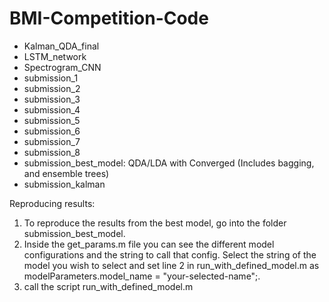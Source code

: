 # BMI-Competition-Code

 - Kalman_QDA_final
 - LSTM_network
 - Spectrogram_CNN
 - submission_1
 - submission_2
 - submission_3
 - submission_4
 - submission_5
 - submission_6
 - submission_7 
 - submission_8 
 - submission_best_model: QDA/LDA with Converged (Includes bagging, and ensemble trees)
 - submission_kalman

Reproducing results:
1) To reproduce the results from the best model, go into the folder submission_best_model.
2) Inside the get_params.m file you can see the different model configurations and the string to call that config. Select the string of the model you wish to select and set line 2 in run_with_defined_model.m as modelParameters.model_name = "your-selected-name";.
3) call the script run_with_defined_model.m
